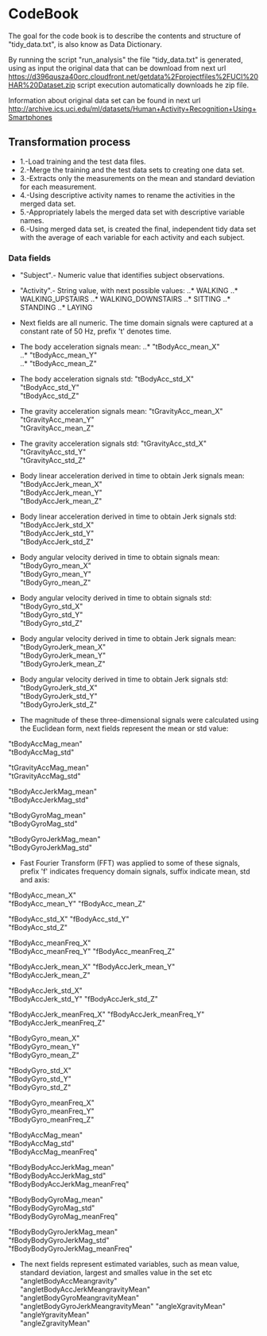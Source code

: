 # CodeBook 
The goal for the code book is to describe the contents and structure of "tidy_data.txt", is also know as Data Dictionary.

By running the script "run_analysis" the file "tidy_data.txt" is generated, using as input the original data that can be download from next url https://d396qusza40orc.cloudfront.net/getdata%2Fprojectfiles%2FUCI%20HAR%20Dataset.zip script execution automatically downloads he zip file.

Information about original data set can be found in next url http://archive.ics.uci.edu/ml/datasets/Human+Activity+Recognition+Using+Smartphones


## Transformation process
* 1.-Load training and the test data files.
* 2.-Merge the training and the test data sets to creating one data set.
* 3.-Extracts only the measurements on the mean and standard deviation for each measurement.
* 4.-Using descriptive activity names to rename the activities in the merged data set.
* 5.-Appropriately labels the merged data set with descriptive variable names.
* 6.-Using merged data set, is created the final, independent tidy data set with the average of each variable for each activity and each subject.

### Data fields
* "Subject".- Numeric value that identifies subject observations.                           
* "Activity".- String value, with next possible values:
  ..* WALKING
  ..* WALKING_UPSTAIRS
  ..* WALKING_DOWNSTAIRS
  ..* SITTING
  ..* STANDING
  ..* LAYING

* Next fields are all numeric.
The time domain signals were captured at a constant rate of 50 Hz, prefix 't' denotes time.
  
* The body acceleration signals mean: 
..* "tBodyAcc_mean_X"                   
..* "tBodyAcc_mean_Y"                  
..* "tBodyAcc_mean_Z" 

* The body acceleration signals std:
"tBodyAcc_std_X"                   
"tBodyAcc_std_Y"                    
"tBodyAcc_std_Z"  

* The gravity acceleration signals mean: 
"tGravityAcc_mean_X"                
"tGravityAcc_mean_Y"               
"tGravityAcc_mean_Z"

* The gravity acceleration signals std: 
"tGravityAcc_std_X"                
"tGravityAcc_std_Y"                 
"tGravityAcc_std_Z" 

* Body linear acceleration derived in time to obtain Jerk signals mean:
"tBodyAccJerk_mean_X"               
"tBodyAccJerk_mean_Y"              
"tBodyAccJerk_mean_Z"  

* Body linear acceleration derived in time to obtain Jerk signals std:
"tBodyAccJerk_std_X"               
"tBodyAccJerk_std_Y"                
"tBodyAccJerk_std_Z"

* Body angular velocity derived in time to obtain signals mean:
"tBodyGyro_mean_X"                  
"tBodyGyro_mean_Y"                 
"tBodyGyro_mean_Z"

* Body angular velocity derived in time to obtain signals std:
"tBodyGyro_std_X"                  
"tBodyGyro_std_Y"                   
"tBodyGyro_std_Z"

* Body angular velocity derived in time to obtain Jerk signals mean:
"tBodyGyroJerk_mean_X"              
"tBodyGyroJerk_mean_Y"             
"tBodyGyroJerk_mean_Z"

* Body angular velocity derived in time to obtain Jerk signals std:
"tBodyGyroJerk_std_X"              
"tBodyGyroJerk_std_Y"               
"tBodyGyroJerk_std_Z" 

* The magnitude of these three-dimensional signals were calculated using the Euclidean form, next fields represent the mean or std value:

"tBodyAccMag_mean"                  
"tBodyAccMag_std"

"tGravityAccMag_mean"               
"tGravityAccMag_std" 

"tBodyAccJerkMag_mean"              
"tBodyAccJerkMag_std" 

"tBodyGyroMag_mean"                 
"tBodyGyroMag_std" 

"tBodyGyroJerkMag_mean"             
"tBodyGyroJerkMag_std" 

* Fast Fourier Transform (FFT) was applied to some of these signals, prefix 'f' indicates frequency domain signals, suffix indicate mean, std and axis:

"fBodyAcc_mean_X"                   
"fBodyAcc_mean_Y" 
"fBodyAcc_mean_Z"                   

"fBodyAcc_std_X"
"fBodyAcc_std_Y"                    
"fBodyAcc_std_Z"

"fBodyAcc_meanFreq_X"               
"fBodyAcc_meanFreq_Y"
"fBodyAcc_meanFreq_Z"               

"fBodyAccJerk_mean_X"
"fBodyAccJerk_mean_Y"               
"fBodyAccJerk_mean_Z"

"fBodyAccJerk_std_X"                
"fBodyAccJerk_std_Y"
"fBodyAccJerk_std_Z"                

"fBodyAccJerk_meanFreq_X"
"fBodyAccJerk_meanFreq_Y"           
"fBodyAccJerk_meanFreq_Z"          

"fBodyGyro_mean_X"                  
"fBodyGyro_mean_Y"                 
"fBodyGyro_mean_Z"                  

"fBodyGyro_std_X"                  
"fBodyGyro_std_Y"                   
"fBodyGyro_std_Z"                  

"fBodyGyro_meanFreq_X"              
"fBodyGyro_meanFreq_Y"             
"fBodyGyro_meanFreq_Z"              

"fBodyAccMag_mean"                 
"fBodyAccMag_std"                   
"fBodyAccMag_meanFreq"             

"fBodyBodyAccJerkMag_mean"          
"fBodyBodyAccJerkMag_std"          
"fBodyBodyAccJerkMag_meanFreq"      

"fBodyBodyGyroMag_mean"            
"fBodyBodyGyroMag_std"              
"fBodyBodyGyroMag_meanFreq"        

"fBodyBodyGyroJerkMag_mean"         
"fBodyBodyGyroJerkMag_std"         
"fBodyBodyGyroJerkMag_meanFreq"     


* The next fields represent estimated variables, such as mean value, standard deviation, largest and smalles value in the set etc
"angletBodyAccMeangravity"         
"angletBodyAccJerkMeangravityMean"  
"angletBodyGyroMeangravityMean"    
"angletBodyGyroJerkMeangravityMean" 
"angleXgravityMean"                
"angleYgravityMean"                 
"angleZgravityMean" 


